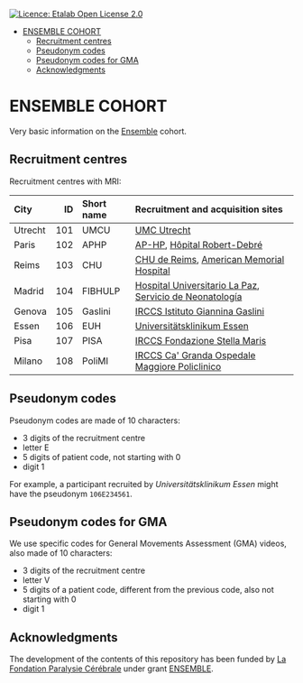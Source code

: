 <!-- PROJECT SHIELDS -->
[![Licence: Etalab Open License 2.0](https://img.shields.io/badge/Licence-etalab%202.0-blue)](https://www.etalab.gouv.fr/wp-content/uploads/2018/11/open-licence.pdf)

<!-- TABLE OF CONTENTS -->
- [ENSEMBLE COHORT](#ensemble-cohort)
  - [Recruitment centres](#recruitment-centres)
  - [Pseudonym codes](#pseudonym-codes)
  - [Pseudonym codes for GMA](#pseudonym-codes-for-gma)
  - [Acknowledgments](#acknowledgments)

<!-- CONTENTS -->
# ENSEMBLE COHORT

Very basic information on the [Ensemble](https://www.fondationparalysiecerebrale.org/ensemble-european-newborn-study-early-markers-better-life) cohort.


## Recruitment centres

Recruitment centres with MRI:

| City    | ID  | Short name | Recruitment and acquisition sites                                                                                                                                                                           |
|:--------|----:|:-----------|:------------------------------------------------------------------------------------------------------------------------------------------------------------------------------------------------------------|
| Utrecht | 101 | UMCU       | [UMC Utrecht](https://www.umcutrecht.nl)                                                                                                                                                                    |
| Paris   | 102 | APHP       | [AP-HP](https://www.aphp.fr), [Hôpital Robert-Debré](https://robertdebre.aphp.fr)                                                                                                                            |
| Reims   | 103 | CHU        | [CHU de Reims](https://www.chu-reims.fr/), [American Memorial Hospital](https://www.chu-reims.fr/le-chu/projets/projet-immobilier/dernieres-realisations/un-nouvel-hopital-pour-les-enfants)                |
| Madrid  | 104 | FIBHULP    | [Hospital Universitario La Paz](https://www.comunidad.madrid/hospital/lapaz/), [Servicio de Neonatología](https://www.comunidad.madrid/hospital/lapaz/profesionales/hospital-materno-infantil/neonatologia) |
| Genova  | 105 | Gaslini    | [IRCCS Istituto Giannina Gaslini](https://www.gaslini.org)                                                                                                                                                  |
| Essen   | 106 | EUH        | [Universitätsklinikum Essen](https://www.uk-essen.de)                                                                                                                                                       |
| Pisa    | 107 | PISA       | [IRCCS Fondazione Stella Maris](https://www.fsm.unipi.it/)                                                                                                                                                  |
| Milano  | 108 | PoliMI     | [IRCCS Ca' Granda Ospedale Maggiore Policlinico](https://www.policlinico.mi.it)                                                                                                                             |


## Pseudonym codes

Pseudonym codes are made of 10 characters:
* 3 digits of the recruitment centre
* letter E
* 5 digits of patient code, not starting with 0
* digit 1

For example, a participant recruited by _Universitätsklinikum Essen_ might have the pseudonym `106E234561`.

## Pseudonym codes for GMA

We use specific codes for General Movements Assessment (GMA) videos, also made of 10 characters:
* 3 digits of the recruitment centre
* letter V
* 5 digits of a patient code, different from the previous code, also not starting with 0
* digit 1


## Acknowledgments

The development of the contents of this repository has been funded by [La Fondation Paralysie Cérébrale](https://www.fondationparalysiecerebrale.org/) under grant [ENSEMBLE](https://www.fondationparalysiecerebrale.org/ensemble-european-newborn-study-early-markers-better-life).
